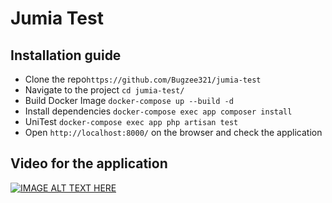 # Jumia Test
## Installation guide
- Clone the repo`https://github.com/Bugzee321/jumia-test`
- Navigate to the project `cd jumia-test/`
- Build Docker Image `docker-compose up --build -d`
- Install dependencies `docker-compose exec app composer install`
- UniTest `docker-compose exec app php artisan test`
- Open `http://localhost:8000/` on the browser and check the application

## Video for the application

[![IMAGE ALT TEXT HERE](https://lh3.googleusercontent.com/YOonl33Enbl453dqbHKoPJnhBS-rjVbMq8UttDk67ZBw7Rv2aIbkmgbpoLlCH4yX-wzvc8CRa7hUCBK41yYNin8uOSf_gtjxDcNSTA)](https://drive.google.com/file/d/1S0qVM6wFtnxU7qcNWrSMpzTT6xoSAXi_/view?usp=sharing)

